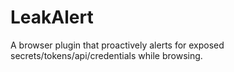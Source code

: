 # LeakAlert
A browser plugin that proactively alerts for exposed secrets/tokens/api/credentials while browsing.
